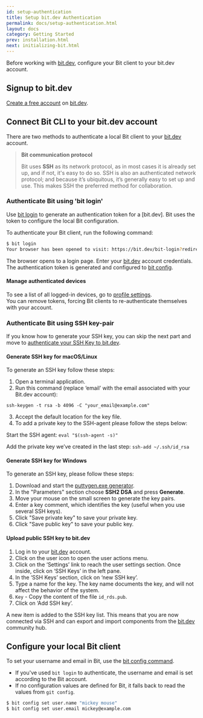 ```yaml
---
id: setup-authentication
title: Setup bit.dev Authentication
permalink: docs/setup-authentication.html
layout: docs
category: Getting Started
prev: installation.html
next: initializing-bit.html
---
```


Before working with [bit.dev](https://bit.dev), configure your Bit client to your bit.dev account.

## Signup to bit.dev

[Create a free account](https://bit.dev/signup) on [bit.dev](https://bit.dev).

## Connect Bit CLI to your bit.dev account

There are two methods to authenticate a local Bit client to your [bit.dev](https://bit.dev) account.

> **Bit communication protocol**
>
> Bit uses **SSH** as its network protocol, as in most cases it is already set up, and if not, it's easy to do so. SSH is also an authenticated network protocol; and because it’s ubiquitous, it’s generally easy to set up and use.
> This makes SSH the preferred method for collaboration.

### Authenticate Bit using 'bit login'

Use [bit login](/docs/cli-login.html) to generate an authentication token for a [bit.dev]. Bit uses the token to configure the local Bit configuration.

To authenticate your Bit client, run the following command:

```bash
$ bit login
Your browser has been opened to visit: https://bit.dev/bit-login?redirect_uri=http://localhost:8085...
```

The browser opens to a login page. Enter your [bit.dev](https://bit.dev) account credentials. The authentication token is generated and configured to [bit config](/docs/cli-config.html).

#### Manage authenticated devices

To see a list of all logged-in devices, go to [profile settings](https://bit.dev/settings).  
You can remove tokens, forcing Bit clients to re-authenticate themselves with your account.

### Authenticate Bit using SSH key-pair

If you know how to generate your SSH key, you can skip the next part and move to [authenticate your SSH Key to bit.dev](#upload-public-ssh-key-to-bitsrcio).

#### Generate SSH key for macOS/Linux

To generate an SSH key follow these steps:

1. Open a terminal application.
2. Run this command (replace ‘email’ with the email associated with your Bit.dev account):

`ssh-keygen -t rsa -b 4096 -C "your_email@example.com"`

3. Accept the default location for the key file.
4. To add a private key to the SSH-agent please follow the steps below:

Start the SSH agent: `eval "$(ssh-agent -s)"`

Add the private key we’ve created in the last step: `ssh-add ~/.ssh/id_rsa`

#### Generate SSH key for Windows

To generate an SSH key, please follow these steps:

1. Download and start the [puttygen.exe generator](https://winscp.net/eng/docs/ui_puttygen).
2. In the "Parameters" section choose **SSH2 DSA** and press **Generate**.
3. Move your mouse on the small screen to generate the key pairs.
4. Enter a key comment, which identifies the key (useful when you use several SSH keys).
5. Click "Save private key" to save your private key.
6. Click "Save public key" to save your public key.

#### Upload public SSH key to bit.dev

1. Log in to your [bit.dev](https://bit.dev/login) account.
2. Click on the user icon to open the user actions menu.
3. Click on the ‘Settings’ link to reach the user settings section. Once inside, click on ‘SSH Keys’ in the left pane.
4. In the ‘SSH Keys’ section, click on ‘new SSH key’.
5. Type a name for the key. The key name documents the key, and will not affect the behavior of the system.
6. `Key` - Copy the content of the file `id_rds.pub`.
7. Click on ‘Add SSH key’.

A new item is added to the SSH key list. This means that you are now connected via SSH and can export and import components from the [bit.dev](https://bit.dev) community hub.

## Configure your local Bit client

To set your username and email in Bit, use the [bit config command](/docs/cli-config.html).

* If you've used `bit login` to authenticate, the username and email is set according to the Bit account.
* If no configuration values are defined for Bit, it falls back to read the values from `git config`.

```bash
$ bit config set user.name "mickey mouse"
$ bit config set user.email mickey@example.com
```
